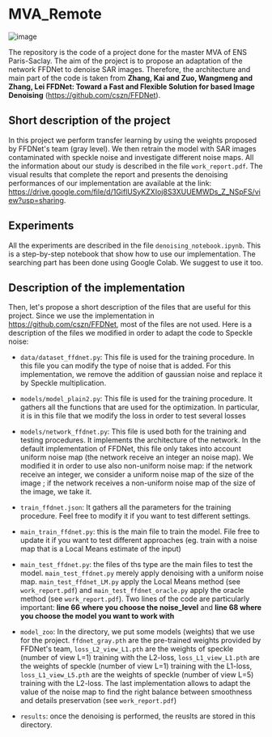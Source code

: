 # MVA_Remote

![image](https://user-images.githubusercontent.com/35176066/78892619-fc397480-7a69-11ea-8af3-4836aa05880f.png)

The repository is the code of a project done for the master MVA of ENS Paris-Saclay. The aim of the project is to  propose an adaptation of the network FFDNet to denoise SAR images. Therefore, the architecture and main part of the code is taken from __Zhang, Kai and Zuo, Wangmeng and Zhang, Lei FFDNet: Toward a Fast and Flexible Solution for based Image Denoising__ (https://github.com/cszn/FFDNet).

## Short description of the project

In this project we perform transfer learning by using the weights proposed by FFDNet's team (gray level). We then retrain the model with SAR images contaminated with speckle noise and investigate different noise maps. All the information about our study is described in the file `work_report.pdf`.  The visual results that complete the report and presents the denoising performances of our implementation are available at the link: https://drive.google.com/file/d/1GiflUSyKZXIoj8S3XUUEMWDs_Z_NSpFS/view?usp=sharing.

## Experiments

All the experiments are described in the file `denoising_notebook.ipynb`. This is a step-by-step notebook that show how to use our implementation. The searching part has been done using Google Colab. We suggest to use it too.

## Description of the implementation

Then, let's propose a short description of the files that are useful for this project. Since we use the implementation in https://github.com/cszn/FFDNet, most of the files are not used. Here is a description of the files we modified in order to adapt the code to Speckle noise:

- `data/dataset_ffdnet.py`: This file is used for the training procedure. In this file you can modify the type of noise that is added. For this implementation, we remove the addition of gaussian noise and replace it by Speckle multiplication.

- `models/model_plain2.py`: This file is used for the training procedure. It gathers all the functions that are used for the optimization. In particular, it is in this file that we modify the loss in order to test several losses

- `models/network_ffdnet.py`: This file is used both for the training and testing procedures. It implements the architecture of the network. In the default implementation of FFDNet, this file only takes into account uniform noise map (the network receive an integer an noise map). We modified it in order to use also non-uniform noise map: if the network receive an integer, we consider a uniform noise map of the size of the image ; if the network receives a non-uniform noise map of the size of the image, we take it.

- `train_ffdnet.json`: It gathers all the parameters for the training procedure. Feel free to modify it if you want to test different settings.

- `main_train_ffdnet.py`: this is the main file to train the model. File free to update it if you want to test different approaches (eg. train with a noise map that is a Local Means estimate of the input)

- `main_test_ffdnet.py`: the files of ths type are the main files to test the model. `main_test_ffdnet.py` merely apply denoising with a uniform noise map. `main_test_ffdnet_LM.py` apply the Local Means method (see `work_report.pdf`) and `main_test_ffdnet_oracle.py` apply the oracle method (see `work_report.pdf`). Two lines of the code are particularly important: __line 66 where you choose the noise_level__ and __line 68 where you choose the model you want to work with__

- `model_zoo`: In the directory, we put some models (weights) that we use for the project. `ffdnet_gray.pth` are the pre-trained weights provided by FFDNet's team, `loss_L2_view_L1.pth` are the weights of speckle (number of view L=1) training with the L2-loss, `loss_L1_view_L1.pth` are the weights of speckle (number of view L=1) training with the L1-loss, `loss_L1_view_L5.pth` are the weights of speckle (number of view L=5) training with the L2-loss. The last implementation allows to adapt the value of the noise map to find the right balance between smoothness and details preservation (see `work_report.pdf`)

- `results`: once the denoising is performed, the reuslts are stored in this directory.





